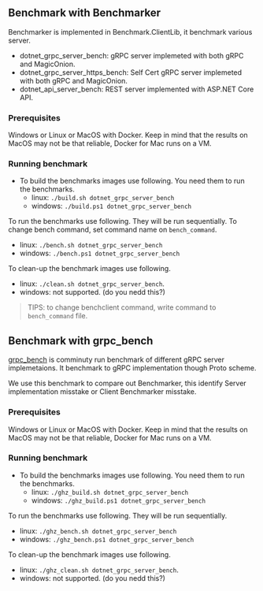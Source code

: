 ## Benchmark with Benchmarker

Benchmarker is implemented in Benchmark.ClientLib, it benchmark various server.

* dotnet_grpc_server_bench: gRPC server implemeted with both gRPC and MagicOnion.
* dotnet_grpc_server_https_bench: Self Cert gRPC server implemeted with both gRPC and MagicOnion.
* dotnet_api_server_bench: REST server implemented with ASP.NET Core API.

### Prerequisites

Windows or Linux or MacOS with Docker. Keep in mind that the results on MacOS may not be that reliable, Docker for Mac runs on a VM.

### Running benchmark

* To build the benchmarks images use following. You need them to run the benchmarks.
  * linux: `./build.sh dotnet_grpc_server_bench`
  * windows: `./build.ps1 dotnet_grpc_server_bench`

To run the benchmarks use following. They will be run sequentially. To change bench command, set command name on `bench_command`.
  * linux: `./bench.sh dotnet_grpc_server_bench`
  * windows: `./bench.ps1 dotnet_grpc_server_bench`

To clean-up the benchmark images use following.
  * linux: `./clean.sh dotnet_grpc_server_bench`.
  * windows: not supported. (do you nedd this?)

> TIPS: to change benchclient command, write command to `bench_command` file.

## Benchmark with grpc_bench

[grpc_bench](https://github.com/LesnyRumcajs/grpc_bench) is comminuty run benchmark of different gRPC server implemetaions.
It benchmark to gRPC implementation though Proto scheme.

We use this benchmark to compare out Benchmarker, this identify Server implementation misstake or Client Benchmarker misstake.

### Prerequisites

Windows or Linux or MacOS with Docker. Keep in mind that the results on MacOS may not be that reliable, Docker for Mac runs on a VM.

### Running benchmark

* To build the benchmarks images use following. You need them to run the benchmarks.
  * linux: `./ghz_build.sh dotnet_grpc_server_bench`
  * windows: `./ghz_build.ps1 dotnet_grpc_server_bench`

To run the benchmarks use following. They will be run sequentially.
  * linux: `./ghz_bench.sh dotnet_grpc_server_bench`
  * windows: `./ghz_bench.ps1 dotnet_grpc_server_bench`

To clean-up the benchmark images use following.
  * linux: `./ghz_clean.sh dotnet_grpc_server_bench`.
  * windows: not supported. (do you nedd this?)
